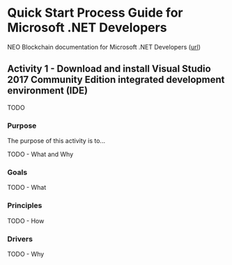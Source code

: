 # Quick Start Process Guide for Microsoft .NET Developers

NEO Blockchain documentation for Microsoft .NET Developers ([url](https://github.com/mwherman2000/neo-windocs/tree/master/windocs/quickstart-csharp))

## Activity 1 - Download and install Visual Studio 2017 Community Edition integrated development environment (IDE)

TODO

### Purpose

The purpose of this activity is to...

TODO - What and Why

### Goals

TODO - What

### Principles

TODO - How

### Drivers

TODO - Why

